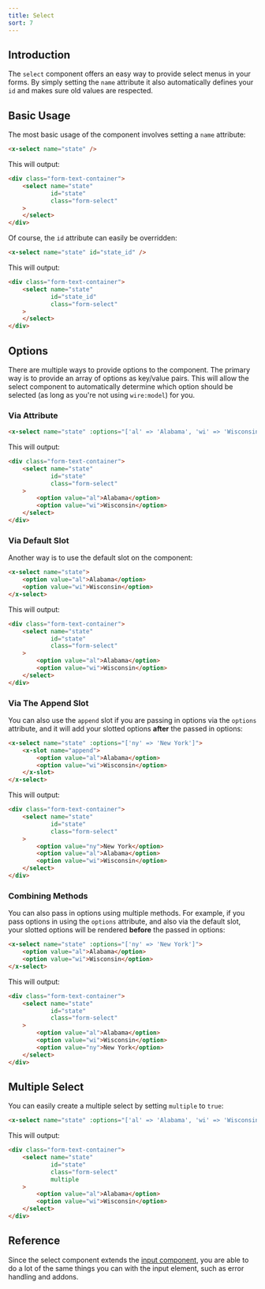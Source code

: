 ```yaml
---
title: Select
sort: 7
---
```


## Introduction

The `select` component offers an easy way to provide select menus in your forms.
By simply setting the `name` attribute it also automatically defines your `id` 
and makes sure old values are respected.

## Basic Usage

The most basic usage of the component involves setting a `name` attribute:

```html
<x-select name="state" />
```

This will output:

```html
<div class="form-text-container">
    <select name="state"
            id="state"
            class="form-select"
    >
    </select>
</div>
```

Of course, the `id` attribute can easily be overridden:

```html
<x-select name="state" id="state_id" />
```

This will output:

```html
<div class="form-text-container">
    <select name="state"
            id="state_id"
            class="form-select"
    >
    </select>
</div>
```

## Options

There are multiple ways to provide options to the component. The primary way is to provide an array of options as
key/value pairs. This will allow the select component to automatically determine which option should be selected
(as long as you're not using `wire:model`) for you.

### Via Attribute

```html
<x-select name="state" :options="['al' => 'Alabama', 'wi' => 'Wisconsin']" />
```

This will output:
```html
<div class="form-text-container">
    <select name="state"
            id="state"
            class="form-select"
    >
        <option value="al">Alabama</option>
        <option value="wi">Wisconsin</option>
    </select>
</div>
```

### Via Default Slot

Another way is to use the default slot on the component:
```html
<x-select name="state">
    <option value="al">Alabama</option>
    <option value="wi">Wisconsin</option>
</x-select>
```

This will output:

```html
<div class="form-text-container">
    <select name="state"
            id="state"
            class="form-select"
    >
        <option value="al">Alabama</option>
        <option value="wi">Wisconsin</option>
    </select>
</div>
```

### Via The Append Slot

You can also use the `append` slot if you are passing in options via the `options` attribute, and it will
add your slotted options **after** the passed in options:

```html
<x-select name="state" :options="['ny' => 'New York']">
    <x-slot name="append">
        <option value="al">Alabama</option>
        <option value="wi">Wisconsin</option>
    </x-slot>
</x-select>
```

This will output:
```html
<div class="form-text-container">
    <select name="state"
            id="state"
            class="form-select"
    >
        <option value="ny">New York</option>
        <option value="al">Alabama</option>
        <option value="wi">Wisconsin</option>
    </select>
</div>
```

### Combining Methods
You can also pass in options using multiple methods. For example, if you pass options in using the `options`
attribute, and also via the default slot, your slotted options will be rendered **before** the passed in options:

```html
<x-select name="state" :options="['ny' => 'New York']">
    <option value="al">Alabama</option>
    <option value="wi">Wisconsin</option>
</x-select>
```

This will output:
```html
<div class="form-text-container">
    <select name="state"
            id="state"
            class="form-select"
    >
        <option value="al">Alabama</option>
        <option value="wi">Wisconsin</option>
        <option value="ny">New York</option>
    </select>
</div>
```

## Multiple Select

You can easily create a multiple select by setting `multiple` to `true`:

```html
<x-select name="state" :options="['al' => 'Alabama', 'wi' => 'Wisconsin']" multiple />
```

This will output:
```html
<div class="form-text-container">
    <select name="state"
            id="state"
            class="form-select"
            multiple
    >
        <option value="al">Alabama</option>
        <option value="wi">Wisconsin</option>
    </select>
</div>
```

## Reference

Since the select component extends the [input component](/docs/laravel-form-components/v3/components/input), you are able
to do a lot of the same things you can with the input element, such as error handling and addons.
